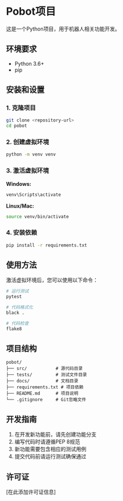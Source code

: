 # Pobot项目

这是一个Python项目，用于机器人相关功能开发。

## 环境要求

- Python 3.6+
- pip

## 安装和设置

### 1. 克隆项目
```bash
git clone <repository-url>
cd pobot
```

### 2. 创建虚拟环境
```bash
python -m venv venv
```

### 3. 激活虚拟环境
**Windows:**
```bash
venv\Scripts\activate
```

**Linux/Mac:**
```bash
source venv/bin/activate
```

### 4. 安装依赖
```bash
pip install -r requirements.txt
```

## 使用方法

激活虚拟环境后，您可以使用以下命令：

```bash
# 运行测试
pytest

# 代码格式化
black .

# 代码检查
flake8
```

## 项目结构

```
pobot/
├── src/           # 源代码目录
├── tests/         # 测试文件目录
├── docs/          # 文档目录
├── requirements.txt # 项目依赖
├── README.md      # 项目说明
└── .gitignore     # Git忽略文件
```

## 开发指南

1. 在开发新功能前，请先创建功能分支
2. 编写代码时请遵循PEP 8规范
3. 新功能需要包含相应的测试用例
4. 提交代码前请运行测试确保通过

## 许可证

[在此添加许可证信息]

